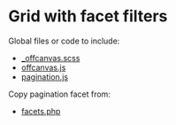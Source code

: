 # Grid with facet filters

Global files or code to include:

- [_offcanvas.scss](../../source/scss/base/_offcanvas.scss)
- [offcanvas.js](../../source/js/vendor/offcanvas.js)
- [pagination.js](../../source/js/components/pagination.js)

Copy pagination facet from:

- [facets.php](../../functions/facets.php)
